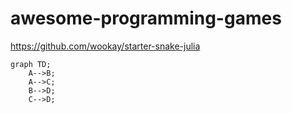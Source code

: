 # awesome-programming-games

https://github.com/wookay/starter-snake-julia


```mermaid
graph TD;
    A-->B;
    A-->C;
    B-->D;
    C-->D;
```
